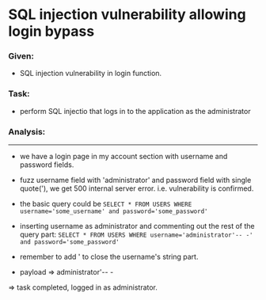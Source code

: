 # SQL injection vulnerability allowing login bypass

### Given:

- SQL injection vulnerability in login function.

### Task:

- perform SQL injectio that logs in to the application as the administrator

### Analysis:
--------------

- we have a login page in my account section with username and password fields.
- fuzz username field with 'administrator' and password field with single quote('), we get 500 internal server error. i.e. vulnerability is confirmed.
- the basic query could be `SELECT * FROM USERS WHERE username='some_username' and password='some_password'`
- inserting username as administrator and commenting out the rest of the query part:
    `SELECT * FROM USERS WHERE username='administrator'-- -' and password='some_password'`

- remember to add ' to close the username's string part.

- payload => administrator'-- -

=> task completed, logged in as administrator.

